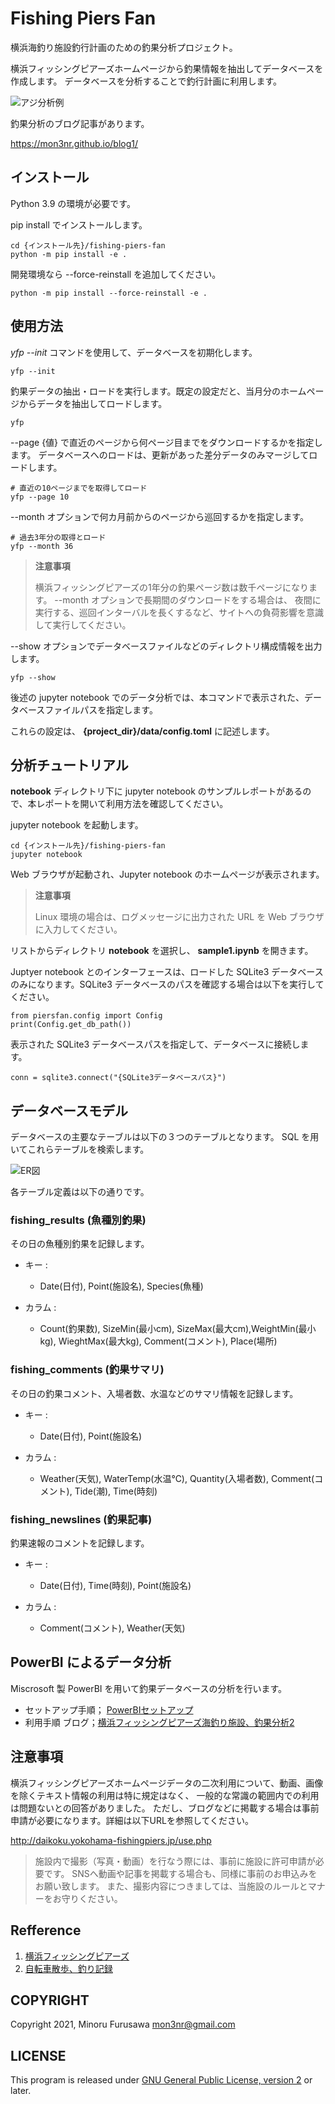 # Fishing Piers Fan

横浜海釣り施設釣行計画のための釣果分析プロジェクト。

横浜フィッシングピアーズホームページから釣果情報を抽出してデータベースを作成します。
データベースを分析することで釣行計画に利用します。

![アジ分析例](docs/sample_report1.png)

釣果分析のブログ記事があります。

https://mon3nr.github.io/blog1/

## インストール

Python 3.9 の環境が必要です。

pip install でインストールします。

```
cd {インストール先}/fishing-piers-fan
python -m pip install -e .
```

開発環境なら --force-reinstall を追加してください。

```
python -m pip install --force-reinstall -e .
```

## 使用方法

*yfp --init* コマンドを使用して、データベースを初期化します。

```
yfp --init
```

釣果データの抽出・ロードを実行します。既定の設定だと、当月分のホームページからデータを抽出してロードします。

```
yfp
```

--page {値} で直近のページから何ページ目までをダウンロードするかを指定します。
データベースへのロードは、更新があった差分データのみマージしてロードします。

```
# 直近の10ページまでを取得してロード
yfp --page 10  
```

--month オプションで何カ月前からのページから巡回するかを指定します。

```
# 過去3年分の取得とロード
yfp --month 36 
```

> **注意事項**
>
>  横浜フィッシングピアーズの1年分の釣果ページ数は数千ページになります。
--month オプションで長期間のダウンロードをする場合は、
夜間に実行する、巡回インターバルを長くするなど、サイトへの負荷影響を意識して実行してください。

--show オプションでデータベースファイルなどのディレクトリ構成情報を出力します。

```
yfp --show
```

後述の jupyter notebook でのデータ分析では、本コマンドで表示された、データベースファイルパスを指定します。

これらの設定は、 **{project_dir}/data/config.toml** に記述します。

## 分析チュートリアル

**notebook** ディレクトリ下に jupyter notebook のサンプルレポートがあるので、本レポートを開いて利用方法を確認してください。

jupyter notebook を起動します。

```
cd {インストール先}/fishing-piers-fan
jupyter notebook
```

Web ブラウザが起動され、Jupyter notebook のホームページが表示されます。

>  **注意事項**
>
> Linux 環境の場合は、ログメッセージに出力された URL を Web ブラウザに入力してください。

リストからディレクトリ **notebook** を選択し、
 **sample1.ipynb** を開きます。

Juptyer notebook とのインターフェースは、ロードした 
SQLite3 データベースのみになります。SQLite3 データベースのパスを確認する場合は以下を実行してください。

```
from piersfan.config import Config
print(Config.get_db_path())
```

表示された SQLite3 データベースパスを指定して、データベースに接続します。

```
conn = sqlite3.connect("{SQLite3データベースパス}")
```

## データベースモデル

データベースの主要なテーブルは以下の３つのテーブルとなります。
SQL を用いてこれらテーブルを検索します。

  ![ER図](docs/erd.drawio.png)

各テーブル定義は以下の通りです。

### fishing_results (魚種別釣果)

その日の魚種別釣果を記録します。

* キー : 
    * Date(日付), Point(施設名), Species(魚種)

* カラム : 
    * Count(釣果数), SizeMin(最小cm), SizeMax(最大cm),WeightMin(最小kg), WieghtMax(最大kg), Comment(コメント), Place(場所)

### fishing_comments (釣果サマリ)

その日の釣果コメント、入場者数、水温などのサマリ情報を記録します。

* キー : 
    * Date(日付), Point(施設名)

* カラム : 
    * Weather(天気), WaterTemp(水温℃), Quantity(入場者数), Comment(コメント), Tide(潮), Time(時刻)

### fishing_newslines (釣果記事)

釣果速報のコメントを記録します。

* キー : 
    * Date(日付), Time(時刻), Point(施設名)

* カラム : 
    * Comment(コメント), Weather(天気)

## PowerBI によるデータ分析

Miscrosoft 製 PowerBI を用いて釣果データベースの分析を行います。

* セットアップ手順； [PowerBIセットアップ](./docs/setup_powerbi.md)
* 利用手順 ブログ；[横浜フィッシングピアーズ海釣り施設、釣果分析2](https://mon3nr.github.io/blog1/blog/yfpreserch02/)

## 注意事項

横浜フィッシングピアーズホームページデータの二次利用について、動画、画像を除くテキスト情報の利用は特に規定はなく、
一般的な常識の範囲内での利用は問題ないとの回答がありました。
ただし、ブログなどに掲載する場合は事前申請が必要になります。詳細は以下URLを参照してください。

http://daikoku.yokohama-fishingpiers.jp/use.php

> 施設内で撮影（写真・動画）を行なう際には、事前に施設に許可申請が必要です。
SNSへ動画や記事を掲載する場合も、同様に事前のお申込みをお願い致します。
また、撮影内容につきましては、当施設のルールとマナーをお守りください。

## Refference

1. [横浜フィッシングピアーズ](http://daikoku.yokohama-fishingpiers.jp/index.php)
2. [自転車散歩、釣り記録](https://mon3nr.github.io/blog1/)

## COPYRIGHT

Copyright 2021, Minoru Furusawa <mon3nr@gmail.com>

## LICENSE

This program is released under [GNU General Public License, version 2](http://www.gnu.org/licenses/gpl-2.0.html) or later.

